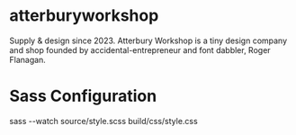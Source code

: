 # atterburyworkshop
Supply &amp; design since 2023. Atterbury Workshop is a tiny design company and shop founded by accidental-entrepreneur and font dabbler, Roger Flanagan.

# Sass Configuration
sass --watch source/style.scss build/css/style.css
